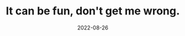 ---
title: "It can be fun, don't get me wrong."
date: 2022-08-26
related:
  - _fragments/thems-just-the-criteria.md
tags:
  - Fragment
---
